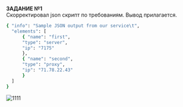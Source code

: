 **ЗАДАНИЕ №1**  
Скорректировал json скрипт по требованиям. Вывод прилагается.
  ```BASH
  { "info": "Sample JSON output from our service\t",
    "elements": [
        { "name": "first",
        "type": "server",
        "ip": "7175" 
        },
        { "name": "second",
        "type": "proxy",
        "ip": "71.78.22.43"
        }
    ]
  }
  ```
  ![1111](https://user-images.githubusercontent.com/87299405/137679067-0d56fb79-c702-4285-a3da-5bce34e18f33.png)
